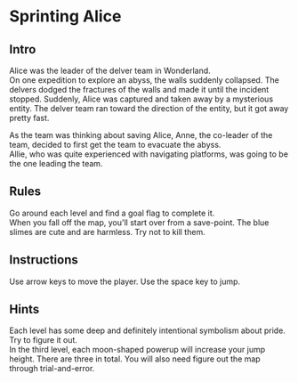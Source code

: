 # Sprinting Alice

## Intro
Alice was the leader of the delver team in Wonderland.
<br/>
On one expedition to explore an abyss, the walls suddenly collapsed.
The delvers dodged the fractures of the walls and made it until the incident stopped.
Suddenly, Alice was captured and taken away by a mysterious entity.
The delver team ran toward the direction of the entity, but it got away pretty fast.

As the team was thinking about saving Alice, Anne, the co-leader of the team, decided to first get the team to evacuate the abyss.
<br/>
Allie, who was quite experienced with navigating platforms, was going to be the one leading the team.

## Rules
Go around each level and find a goal flag to complete it.
<br/>
When you fall off the map, you'll start over from a save-point.
The blue slimes are cute and are harmless. Try not to kill them.

## Instructions
Use arrow keys to move the player. Use the space key to jump.

## Hints
Each level has some deep and definitely intentional symbolism about pride. Try to figure it out.
<br/>
In the third level, each moon-shaped powerup will increase your jump height. There are three in total. You will also need figure out the map through trial-and-error.
